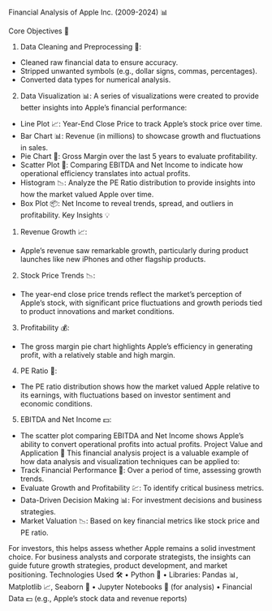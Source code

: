  Financial Analysis of Apple Inc. (2009-2024) 📊


Core Objectives 📌
1. Data Cleaning and Preprocessing 🧹:
- Cleaned raw financial data to ensure accuracy.
- Stripped unwanted symbols (e.g., dollar signs, commas, percentages).
- Converted data types for numerical analysis.

2. Data Visualization 📊:
A series of visualizations were created to provide better insights into Apple’s financial performance:
- Line Plot 📈: Year-End Close Price to track Apple’s stock price over time.
- Bar Chart 📊: Revenue (in millions) to showcase growth and fluctuations in sales.
- Pie Chart 🍰: Gross Margin over the last 5 years to evaluate profitability.
- Scatter Plot 🔵: Comparing EBITDA and Net Income to indicate how operational efficiency translates into actual profits.
- Histogram 📉: Analyze the PE Ratio distribution to provide insights into how the market valued Apple over time.
- Box Plot 📦: Net Income to reveal trends, spread, and outliers in profitability.
Key Insights 💡
1. Revenue Growth 📈:
- Apple’s revenue saw remarkable growth, particularly during product launches like new iPhones and other flagship products.

2. Stock Price Trends 📉:
- The year-end close price trends reflect the market’s perception of Apple’s stock, with significant price fluctuations and growth periods tied to product innovations and market conditions.

3. Profitability 💰:
- The gross margin pie chart highlights Apple’s efficiency in generating profit, with a relatively stable and high margin.

4. PE Ratio 🔢:
- The PE ratio distribution shows how the market valued Apple relative to its earnings, with fluctuations based on investor sentiment and economic conditions.

5. EBITDA and Net Income 💵:
- The scatter plot comparing EBITDA and Net Income shows Apple’s ability to convert operational profits into actual profits.
Project Value and Application 🚀
This financial analysis project is a valuable example of how data analysis and visualization techniques can be applied to:
- Track Financial Performance 🧾: Over a period of time, assessing growth trends.
- Evaluate Growth and Profitability 💹: To identify critical business metrics.
- Data-Driven Decision Making 📊: For investment decisions and business strategies.
- Market Valuation 📉: Based on key financial metrics like stock price and PE ratio.

For investors, this helps assess whether Apple remains a solid investment choice. For business analysts and corporate strategists, the insights can guide future growth strategies, product development, and market positioning.
Technologies Used 🛠
• Python 🐍
• Libraries: Pandas 📊, Matplotlib 📈, Seaborn 🎨
• Jupyter Notebooks 📓 (for analysis)
• Financial Data 💵 (e.g., Apple’s stock data and revenue reports)

